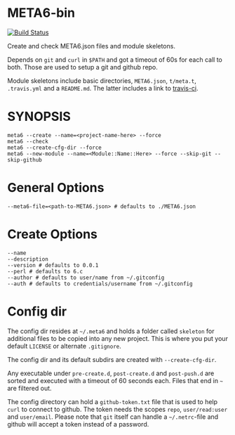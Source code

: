 # META6-bin
[![Build Status](https://travis-ci.org/gfldex/perl6-meta6-bin.svg?branch=master)](https://travis-ci.org/gfldex/perl6-meta6-bin)

Create and check META6.json files and module skeletons.

Depends on `git` and `curl` in `$PATH` and got a timeout of 60s for each call
to both. Those are used to setup a git and github repo.

Module skeletons include basic directories, `META6.json`, `t/meta.t`,
`.travis.yml` and a `README.md`. The latter includes a link to
[travis-ci](https://travis-ci.org/).

# SYNOPSIS

    meta6 --create --name=<project-name-here> --force
    meta6 --check
    meta6 --create-cfg-dir --force
    meta6 --new-module --name=<Module::Name::Here> --force --skip-git --skip-github

# General Options

    --meta6-file=<path-to-META6.json> # defaults to ./META6.json

# Create Options

    --name
    --description
    --version # defaults to 0.0.1
    --perl # defaults to 6.c
    --author # defaults to user/name from ~/.gitconfig
    --auth # defaults to credentials/username from ~/.gitconfig

# Config dir

The config dir resides at `~/.meta6` and holds a folder called `skeleton` for
additional files to be copied into any new project. This is where you put your
default `LICENSE` or alternate `.gitignore`.

The config dir and its default subdirs are created with `--create-cfg-dir`.

Any executable under `pre-create.d`, `post-create.d` and `post-push.d` are
sorted and executed with a timeout of 60 seconds each. Files that end in `~`
are filtered out.

The config directory can hold a `github-token.txt` file that is used to help
`curl` to connect to github. The token needs the scopes `repo`,
`user/read:user` and `user/email`. Please note that `git` itself can handle a
`~/.netrc`-file and github will accept a token instead of a password.
